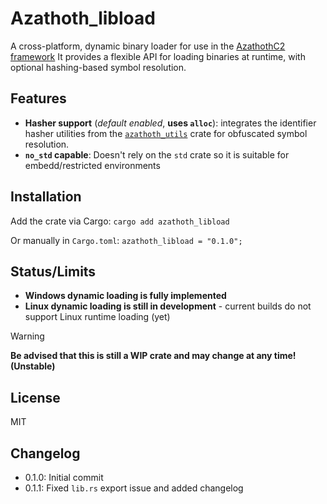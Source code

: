 # Azathoth_libload

A cross-platform, dynamic binary loader for use in the [AzathothC2 framework](https://github.com/AzathothC2/)
It provides a flexible API for loading binaries at runtime, with optional hashing-based symbol resolution.


## Features
* **Hasher support** (_default enabled_, **uses `alloc`**): integrates the identifier hasher utilities from the [`azathoth_utils`](https://github.com/AzathothC2/azathoth_utils) crate for obfuscated symbol resolution.
* **`no_std` capable**: Doesn't rely on the `std` crate so it is suitable for embedd/restricted environments

## Installation
Add the crate via Cargo: 
```cargo add azathoth_libload```

Or manually in `Cargo.toml`: ```azathoth_libload = "0.1.0";```

## Status/Limits
* **Windows dynamic loading is fully implemented**
* **Linux dynamic loading is still in development** - current builds do not support Linux runtime loading (yet)

>[!WARNING]
> **Be advised that this is still a WIP crate and may change at any time! (Unstable)**

## License
MIT


## Changelog

* 0.1.0: Initial commit
* 0.1.1: Fixed `lib.rs` export issue and added changelog